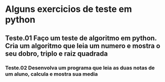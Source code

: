 # Alguns exercicios de teste em python



## Teste.01 Faço um teste de algoritmo em python. Cria um algoritmo que leia um numero e mostra o seu dobro, triplo e raiz quadrada

### Teste.02 Desenvolva um programa que leia as duas notas de um aluno, calcula e mostra sua media
